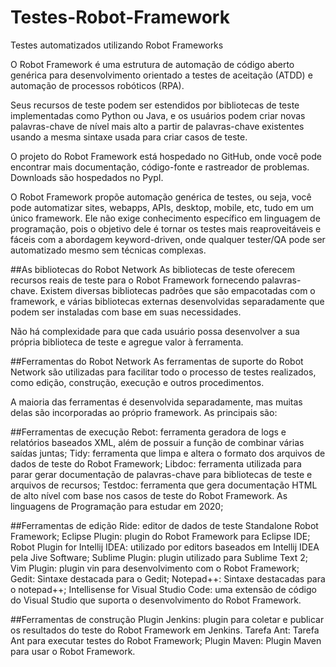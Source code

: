 # Testes-Robot-Framework
Testes automatizados utilizando Robot Frameworks

O Robot Framework é uma estrutura de automação de código aberto genérica para desenvolvimento orientado a testes de aceitação (ATDD) e automação de processos robóticos (RPA).

Seus recursos de teste podem ser estendidos por bibliotecas de teste implementadas como Python ou Java, e os usuários podem criar novas palavras-chave de nível mais alto a partir de palavras-chave existentes usando a mesma sintaxe usada para criar casos de teste.

O projeto do Robot Framework está hospedado no GitHub, onde você pode encontrar mais documentação, código-fonte e rastreador de problemas. Downloads são hospedados no PypI.

O Robot Framework propõe automação genérica de testes, ou seja, você pode automatizar sites, webapps, APIs, desktop, mobile, etc, tudo em um único framework. Ele não exige conhecimento específico em linguagem de programação, pois o objetivo dele é tornar os testes mais reaproveitáveis e fáceis com a abordagem keyword-driven, onde qualquer tester/QA pode ser automatizado mesmo sem técnicas complexas.

 

##As bibliotecas do Robot Network
As bibliotecas de teste oferecem recursos reais de teste para o Robot Framework fornecendo palavras-chave. Existem diversas bibliotecas padrões que são empacotadas com o framework, e várias bibliotecas externas desenvolvidas separadamente que podem ser instaladas com base em suas necessidades.

Não há complexidade para que cada usuário possa desenvolver a sua própria biblioteca de teste e agregue valor à ferramenta.

 

##Ferramentas do Robot Network
As ferramentas de suporte do Robot Network são utilizadas para facilitar todo o processo de testes realizados, como edição, construção, execução e outros procedimentos.

A maioria das ferramentas é desenvolvida separadamente, mas muitas delas são incorporadas ao próprio framework.  As principais são:

 

##Ferramentas de execução
Rebot: ferramenta geradora de logs e relatórios baseados XML, além de possuir a função de combinar várias saídas juntas;
Tidy: ferramenta que limpa e altera o formato dos arquivos de dados de teste do Robot Framework;
Libdoc: ferramenta utilizada para parar gerar documentação de palavras-chave para bibliotecas de teste e arquivos de recursos;
Testdoc: ferramenta que gera documentação HTML de alto nível com base nos casos de teste do Robot Framework.
As linguagens de Programação para estudar em 2020;

 

##Ferramentas de edição
Ride: editor de dados de teste Standalone Robot Framework;
Eclipse Plugin: plugin do Robot Framework para Eclipse IDE;
Robot Plugin for Intellij IDEA: utilizado por editors baseados em Intellij IDEA pela Jive Software;
Sublime Plugin: plugin utilizado para Sublime Text 2;
Vim Plugin: plugin vin para desenvolvimento com o Robot Framework;
Gedit: Sintaxe destacada para o Gedit;
Notepad++: Sintaxe destacadas para o notepad++;
Intellisense for Visual Studio Code: uma extensão de código do Visual Studio que suporta o desenvolvimento do Robot Framework.
 

##Ferramentas de construção
Plugin Jenkins: plugin para coletar e publicar os resultados do teste do Robot Framework em Jenkins.
Tarefa Ant: Tarefa Ant para executar testes do Robot Framework;
Plugin Maven: Plugin Maven para usar o Robot Framework.
